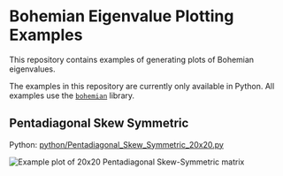 # Bohemian Eigenvalue Plotting Examples

This repository contains examples of generating plots of Bohemian eigenvalues.

The examples in this repository are currently only available in Python. All examples use the [`bohemian`](https://github.com/BohemianMatrices/bohemian-python) library.

## Pentadiagonal Skew Symmetric
Python: [python/Pentadiagonal_Skew_Symmetric_20x20.py](python/Pentadiagonal_Skew_Symmetric_20x20.py)

![Example plot of 20x20 Pentadiagonal Skew-Symmetric matrix](http://assets.bohemianmatrices.com/gallery/Pentadiagonal_Skew_Symmetric_20x20.jpg)
